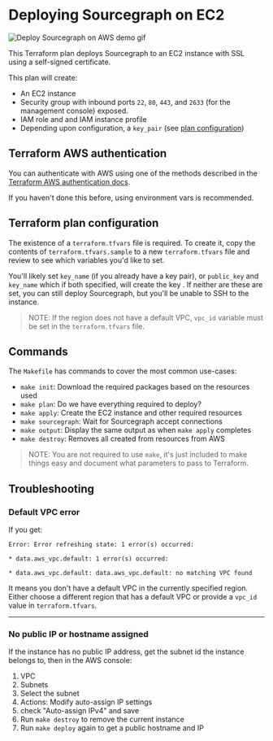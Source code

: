 # Deploying Sourcegraph on EC2

![Deploy Sourcegraph on AWS demo gif](https://user-images.githubusercontent.com/46826578/54791121-bfe46d80-4bf5-11e9-81c0-663599183b11.gif)


This Terraform plan deploys Sourcegraph to an EC2 instance with SSL using a self-signed certificate.

This plan will create:

- An EC2 instance
- Security group with inbound ports `22`, `80`, `443`, and `2633` (for the management console) exposed.
- IAM role and and IAM instance profile
- Depending upon configuration, a `key_pair` (see [plan configuration](#terraform-plan-configuration))

## Terraform AWS authentication

You can authenticate with AWS using one of the methods described in the [Terraform AWS authentication docs](https://www.terraform.io/docs/providers/aws/#environment-variables).

If you haven't done this before, using environment vars is recommended.

## Terraform plan configuration

The existence of a `terraform.tfvars` file is required. To create it, copy the contents of `terraform.tfvars.sample` to a new `terraform.tfvars` file and review to see which variables you'd like to set.

You'll likely set `key_name` (if you already have a key pair), or `public_key` and `key_name` which if both specified, will create the key . If neither are these are set, you can still deploy Sourcegraph, but you'll be unable to SSH to the instance.

> NOTE: If the region does not have a default VPC, `vpc_id` variable must be set in the `terraform.tfvars` file.

## Commands

The `Makefile` has commands to cover the most common use-cases:

- `make init`: Download the required packages based on the resources used
- `make plan`: Do we have everything required to deploy?
- `make apply`: Create the EC2 instance and other required resources
- `make sourcegraph`: Wait for Sourcegraph accept connections
- `make output`: Display the same output as when `make apply` completes
- `make destroy`: Removes all created from resources from AWS

> NOTE: You are not required to use `make`, it's just included to make things easy and document what parameters to pass to Terraform.

## Troubleshooting

### Default VPC error

If you get:

```shell
Error: Error refreshing state: 1 error(s) occurred:

* data.aws_vpc.default: 1 error(s) occurred:

* data.aws_vpc.default: data.aws_vpc.default: no matching VPC found

```

It means you don't have a default VPC in the currently specified region. Either choose a different region that has a default VPC or provide a `vpc_id` value in `terraform.tfvars`.

---

### No public IP or hostname assigned

If the instance has no public IP address, get the subnet id the instance belongs to, then in the AWS console:

1. VPC
1. Subnets
1. Select the subnet 
1. Actions: Modify auto-assign IP settings
1. check "Auto-assign IPv4" and save
1. Run `make destroy` to remove the current instance
1. Run `make deploy` again to get a public hostname and IP
